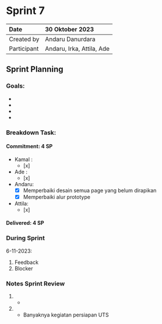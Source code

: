 # Sprint 7


|Date| 30 Oktober 2023|
| :- | :- |
|Created by|Andaru Danurdara|
|Participant|Andaru, Irka, Attila, Ade|
## Sprint Planning
### Goals:
- 
-
-
-

### Breakdown Task:
#### Commitment: 4 SP
- Kamal :
  - [x] 
- Ade   : 
  - [x] 
- Andaru: 
  - [x] Memperbaiki desain semua page yang belum dirapikan
  - [X] Memperbaiki alur prototype
- Attila: 
  - [x] 
#### Delivered:	 4 SP
### During Sprint
6-11-2023:

1. Feedback
1. Blocker
### Notes Sprint Review
1. - 
2. - Banyaknya kegiatan persiapan UTS
